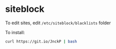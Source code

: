 # siteblock

To edit sites, edit `/etc/siteblock/blacklists` folder

To install:
```sh
curl https://git.io/JnckP | bash
```